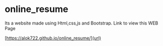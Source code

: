 # online_resume
Its a website made using Html,css,js and Bootstrap.
Link to view this WEB Page

[https://alok722.github.io/online_resume/](url)
